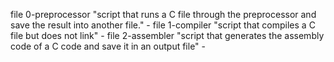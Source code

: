 file 0-preprocessor "script that runs a C file through the preprocessor and save the result into another file." -
file 1-compiler "script that compiles a C file but does not link" -
file 2-assembler "script that generates the assembly code of a C code and save it in an output file" -
